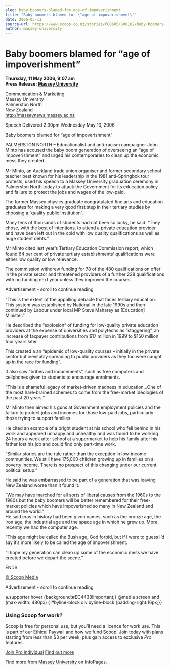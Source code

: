 ```yaml
---
slug: baby-boomers-blamed-for-age-of-impoverishment
title: "Baby boomers blamed for \"age of impoverishment\""
date: 2006-05-11
source-url: https://www.scoop.co.nz/stories/PO0605/S00102/baby-boomers-blamed-for-age-of-impoverishment.htm
author: massey-university
---
```

Baby boomers blamed for “age of impoverishment”
===============================================

**Thursday, 11 May 2006, 9:07 am**  
**Press Release: [Massey University](https://info.scoop.co.nz/Massey_University)**

Communication & Marketing  
Massey University  
Palmerston North  
New Zealand  
http://masseynews.massey.ac.nz

Speech Delivered 2.30pm Wednesday May 10, 2006

Baby boomers blamed for “age of impoverishment”

PALMERSTON NORTH – Educationalist and anti-racism campaigner John Minto has accused the baby boom generation of overseeing an “age of impoverishment” and urged his contemporaries to clean up the economic mess they created.

Mr Minto, an Auckland trade union organiser and former secondary school teacher best known for his leadership in the 1981 anti-Springbok tour protests, used his speech to a Massey University graduation ceremony in Palmerston North today to attack the Government for its education policy and failure to protect the jobs and wages of the low-paid.

The former Massey physics graduate congratulated fine arts and education graduates for making a very good first step in their tertiary studies by choosing a “quality public institution”.

Many tens of thousands of students had not been so lucky, he said. “They chose, with the best of intentions, to attend a private education provider and have been left out in the cold with low quality qualifications as well as huge student debts.”

Mr Minto cited last year’s Tertiary Education Commission report, which found 64 per cent of private tertiary establishments’ qualifications were either low quality or low relevance.

The commission withdrew funding for 78 of the 480 qualifications on offer in the private sector and threatened providers of a further 228 qualifications with no funding next year unless they improved the courses.

Advertisement - scroll to continue reading





“This is the extent of the appalling debacle that faces tertiary education. This system was established by National in the late 1990s and then continued by Labour under local MP Steve Maharey as \[Education\] Minister.”

He described the “explosion” of funding for low-quality private education providers at the expense of universities and polytechs as “staggering”, an increase of taxpayer contributions from $17 million in 1999 to $150 million four years later.

This created a an “epidemic of low-quality courses – initially in the private sector but inevitably spreading to public providers as they too were caught up in the race for funding”.

It also saw “bribes and inducements”, such as free computers and cellphones given to students to encourage enrolments.

“This is a shameful legacy of market-driven madness in education…One of the most hare-brained schemes to come from the free-market ideologies of the past 20 years.”

Mr Minto then aimed his guns at Government employment policies and the failure to protect jobs and incomes for those low-paid jobs, particularly those trying to support families.

He cited an example of a bright student at his school who fell behind in his work and appeared unhappy and unhealthy and was found to be working 24 hours a week after school at a supermarket to help his family after his father lost his job and could find only part-time work.

“Similar stories are the rule rather than the exception in low-income communities. We still have 175,000 children growing up in families on a poverty income. There is no prospect of this changing under our current political setup.”

He said he was embarrassed to be part of a generation that was leaving New Zealand worse than it found it.

“We may have marched for all sorts of liberal causes from the 1960s to the 1980s but the baby boomers will be better remembered for their free-market policies which have impoverished so many in New Zealand and around the world.”  
He said eras in history had been given names, such as the bronze age, the iron age, the industrial age and the space age in which he grew up. More recently we had the computer age.

“This age might be called the Bush age, God forbid, but if I were to guess I’d say it’s more likely to be called the age of impoverishment.

“I hope my generation can clean up some of the economic mess we have created before we depart the scene.”

ENDS

[© Scoop Media](http://www.scoop.co.nz/about/terms.html)  

Advertisement - scroll to continue reading



a.supporter:hover {background:#EC4438!important;} @media screen and (max-width: 480px) { #byline-block div.byline-block {padding-right:16px;}}

### Using Scoop for work?

Scoop is free for personal use, but you’ll need a licence for work use. This is part of our Ethical Paywall and how we fund Scoop. Join today with plans starting from less than $3 per week, plus gain access to exclusive _Pro_ features.  
  
[Join Pro Individual](https://pro.scoop.co.nz/Individual/?from=ProIn24) [Find out more](https://pro.scoop.co.nz/using-scoop-for-work/?from=ProIn24)

Find more from [Massey University](https://info.scoop.co.nz/Massey_University) on InfoPages.